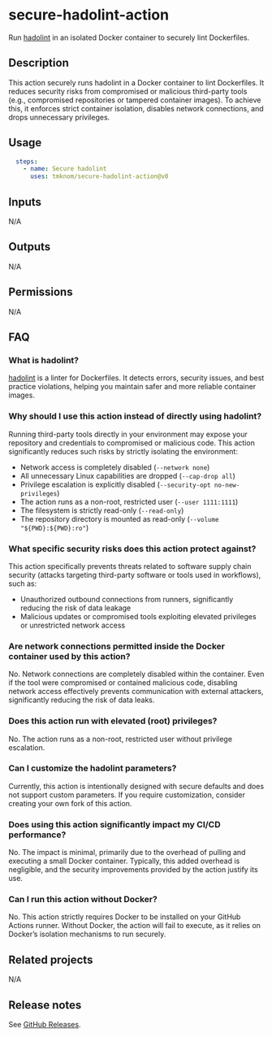 # secure-hadolint-action

Run [hadolint][hadolint] in an isolated Docker container to securely lint Dockerfiles.

<!-- actdocs start -->

## Description

This action securely runs hadolint in a Docker container to lint Dockerfiles.
It reduces security risks from compromised or malicious third-party tools (e.g., compromised repositories or tampered container images).
To achieve this, it enforces strict container isolation, disables network connections, and drops unnecessary privileges.

## Usage

```yaml
  steps:
    - name: Secure hadolint
      uses: tmknom/secure-hadolint-action@v0
```

## Inputs

N/A

## Outputs

N/A

<!-- actdocs end -->

## Permissions

N/A

## FAQ

### What is hadolint?

[hadolint][hadolint] is a linter for Dockerfiles.
It detects errors, security issues, and best practice violations, helping you maintain safer and more reliable container images.

### Why should I use this action instead of directly using hadolint?

Running third-party tools directly in your environment may expose your repository and credentials to compromised or malicious code.
This action significantly reduces such risks by strictly isolating the environment:

- Network access is completely disabled (`--network none`)
- All unnecessary Linux capabilities are dropped (`--cap-drop all`)
- Privilege escalation is explicitly disabled (`--security-opt no-new-privileges`)
- The action runs as a non-root, restricted user  (`--user 1111:1111`)
- The filesystem is strictly read-only (`--read-only`)
- The repository directory is mounted as read-only (`--volume "${PWD}:${PWD}:ro"`)

### What specific security risks does this action protect against?

This action specifically prevents threats related to software supply chain security (attacks targeting third-party software or tools used in workflows), such as:

- Unauthorized outbound connections from runners, significantly reducing the risk of data leakage
- Malicious updates or compromised tools exploiting elevated privileges or unrestricted network access

### Are network connections permitted inside the Docker container used by this action?

No. Network connections are completely disabled within the container.
Even if the tool were compromised or contained malicious code, disabling network access effectively prevents communication with external attackers, significantly reducing the risk of data leaks.

### Does this action run with elevated (root) privileges?

No. The action runs as a non-root, restricted user without privilege escalation.

### Can I customize the hadolint parameters?

Currently, this action is intentionally designed with secure defaults and does not support custom parameters.
If you require customization, consider creating your own fork of this action.

### Does using this action significantly impact my CI/CD performance?

No. The impact is minimal, primarily due to the overhead of pulling and executing a small Docker container.
Typically, this added overhead is negligible, and the security improvements provided by the action justify its use.

### Can I run this action without Docker?

No. This action strictly requires Docker to be installed on your GitHub Actions runner.
Without Docker, the action will fail to execute, as it relies on Docker’s isolation mechanisms to run securely.

## Related projects

N/A

## Release notes

See [GitHub Releases][releases].

[hadolint]: https://github.com/hadolint/hadolint
[releases]: https://github.com/tmknom/secure-hadolint-action/releases
